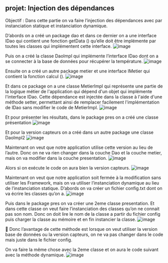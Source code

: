projet: Injection des dépendances
---------------------------------------------------------------------------------------------------------------------------------
Objectif : Dans cette partie on va faire l’injection des dépendances avec par instanciation statique et instanciation dynamique.


D’abords on a créé un package dao et dans ce dernier on a une interface IDao qui contient une fonction getData () qu’elle doit être implémente par toutes les classes qui implémentent cette interface.
![image](https://github.com/loubnabaroudi/BAROUDI_LOUBNA_JEE/assets/154988277/f1caef33-c0bf-4913-a62e-f2b5132f26e7)

Puis on a créé la classe DaoImpl qui implémente l’interface IDao dont on a se connecter à la base de données pour récupérer la température.
![image](https://github.com/loubnabaroudi/BAROUDI_LOUBNA_JEE/assets/154988277/75174997-8cfc-4f57-a03f-987027d0baa1)

Ensuite on a créé un autre package metier et une interface IMetier qui contient la fonction calcul ().
![image](https://github.com/loubnabaroudi/BAROUDI_LOUBNA_JEE/assets/154988277/c08f8cef-726a-42f9-be17-38ba0a9bb5f4)

Et dans ce package on a une classe MetierImpl qui représente une partie de la logique métier de l'application qui dépend d'un objet qui implémente l'interface IDao. Cette dépendance est injectée dans la classe à l'aide d'une méthode setter, permettant ainsi de remplacer facilement l'implémentation de IDao sans modifier le code de MetierImpl.
![image](https://github.com/loubnabaroudi/BAROUDI_LOUBNA_JEE/assets/154988277/4e662db2-0662-4105-8a77-4976f4c5d243)

Et pour présenter les résultats, dans le package pres on a créé une classe présentation 
![image](https://github.com/loubnabaroudi/BAROUDI_LOUBNA_JEE/assets/154988277/f0275acd-c2cd-40d2-bc5c-e7401dafa72c)

Et pour la version capteurs on a créé dans un autre package une classe DaoImpl2 
![image](https://github.com/loubnabaroudi/BAROUDI_LOUBNA_JEE/assets/154988277/04181c7d-37d2-450e-98c3-6bfb7be1360c)

Maintenant on veut que notre application utilise cette version au lieu de l’autre. Donc on ne va rien changer dans la couche Dao et la couche metier, mais on va modifier dans la couche presentation.
![image](https://github.com/loubnabaroudi/BAROUDI_LOUBNA_JEE/assets/154988277/3c73a039-3731-4cf9-8661-17c16c57ad94)

Alors si on exécute le code on aura bien la version capteurs.
![image](https://github.com/loubnabaroudi/BAROUDI_LOUBNA_JEE/assets/154988277/92dd3a83-80de-40ee-8cc8-8a611dc4966e)

Maintenant on veut que notre application soit fermée à la modification sans utiliser les Framework, mais on va utiliser l’instanciation dynamique au lieu de l’instanciation statique.
D’abords on va créer un fichier config.txt dont on va écrire les classes qu’on a.
![image](https://github.com/loubnabaroudi/BAROUDI_LOUBNA_JEE/assets/154988277/383044fb-1d51-4c6a-82d6-272b49bd7f71)

Puis dans le package pres on va créer une 2eme classe presentation. Et dans cette classe on veut faire l’instanciation des classes qu’on ne connait pas son nom.
Donc on doit lire le nom de la classe a partir du fichier config puis charger la classe au mémoire et en fin instancier la classe.
![image](https://github.com/loubnabaroudi/BAROUDI_LOUBNA_JEE/assets/154988277/676de8a4-22b5-44e7-bd81-ae2a1b28e97a)

	Donc l’avantage de cette méthode est lorsque on veut utiliser la version base de données ou la version capteurs, on ne va pas changer dans le code mais juste dans le fichier config.

On va faire la même chose avec la 2eme classe et on aura le code suivant avec la méthode dynamique.
![image](https://github.com/loubnabaroudi/BAROUDI_LOUBNA_JEE/assets/154988277/5881edd5-8f02-4f90-9bee-577cab99588c)









